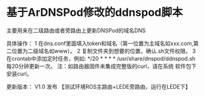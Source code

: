# 基于ArDNSPod修改的ddnspod脚本
主要用来在二级路由或者旁路由上更新DNSPod的域名DNS

具体操作：
  1 在dns.conf里面填入token和域名（第一位置为主域名如xxx.com,第二位置为二级域名如www）。
  2 复制文件夹到想要的位置，确认.sh文件权限。
  3 在crontab中添加定时任务，例如: */20 * * * * /usr/share/dnspod/ddnspod.sh 每20分钟更新一次。
  注：如路由器固件未集成完整版的curl，请在系统 软件包下安装curl。
  
更新版本：
  V1.0 发布   【测试环境ROS主路由+LEDE旁路由，运行在LEDE下】
